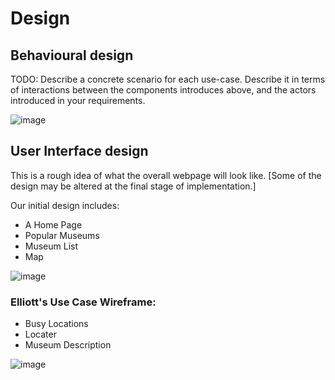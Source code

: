 # Design

## Behavioural design
TODO: Describe a concrete scenario for each use-case. 
Describe it in terms of interactions between the components introduces above, and the actors introduced in your requirements.

![image]([images/sequence.png](https://raw.githubusercontent.com/Xerfed/ISD2022-23/main/SEQUENCEDIAGRAM.png?token=GHSAT0AAAAAAB7N2INIS4PPWOBTYMMN5XSAZAB3HXQ))

## User Interface design
This is a rough idea of what the overall webpage will look like. [Some of the design may be altered at the final stage of implementation.]


Our initial design includes:
- A Home Page
- Popular Museums
- Museum List
- Map

![image](https://user-images.githubusercontent.com/110387603/221118292-3bf6b68a-c122-4350-851b-80cc99ee36a0.png)


### Elliott's Use Case Wireframe:

- Busy Locations
- Locater
- Museum Description

![image](https://user-images.githubusercontent.com/116878977/208084953-b898d27c-d399-4c7d-84f1-3db6a32ddba3.png)
